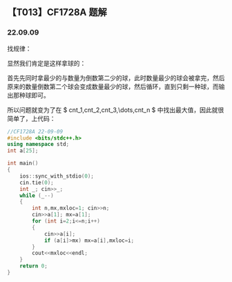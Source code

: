 <head>
    <script src="https://cdn.mathjax.org/mathjax/latest/MathJax.js?config=TeX-AMS-MML_HTMLorMML" type="text/javascript"></script>
    <script type="text/x-mathjax-config">
        MathJax.Hub.Config({
            tex2jax: {
            skipTags: ['script', 'noscript', 'style', 'textarea', 'pre'],
            inlineMath: [['$','$']]
            }
        });
    </script>
</head>

## 【T013】CF1728A 题解
### 22.09.09

找规律：

显然我们肯定是这样拿球的：

首先先同时拿最少的与数量为倒数第二少的球，此时数量最少的球会被拿完，然后原来的数量倒数第二个球会变成数量最少的球，然后循环，直到只剩一种球，而输出那种球即可。

所以问题就变为了在 $ cnt_1,cnt_2,cnt_3,\dots,cnt_n $ 中找出最大值，因此就很简单了，上代码：

```cpp
//CF1728A 22-09-09
#include <bits/stdc++.h>
using namespace std;
int a[25];

int main() 
{
	ios::sync_with_stdio(0);
	cin.tie(0);
	int _; cin>>_;
	while (_--)
	{
		int n,mx,mxloc=1; cin>>n;
		cin>>a[1]; mx=a[1];
		for (int i=2;i<=n;i++)
		{
			cin>>a[i];
			if (a[i]>mx) mx=a[i],mxloc=i;
		}
		cout<<mxloc<<endl;
	}
	return 0;
}	
```
